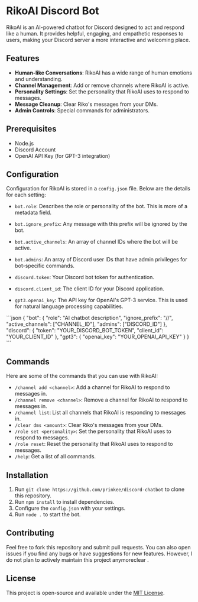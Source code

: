 # RikoAI Discord Bot

RikoAI is an AI-powered chatbot for Discord designed to act and respond like a human. It provides helpful, engaging, and empathetic responses to users, making your Discord server a more interactive and welcoming place.

## Features

- **Human-like Conversations**: RikoAI has a wide range of human emotions and understanding.
- **Channel Management**: Add or remove channels where RikoAI is active.
- **Personality Settings**: Set the personality that RikoAI uses to respond to messages.
- **Message Cleanup**: Clear Riko's messages from your DMs.
- **Admin Controls**: Special commands for administrators.

## Prerequisites

- Node.js
- Discord Account
- OpenAI API Key (for GPT-3 integration)

## Configuration

Configuration for RikoAI is stored in a `config.json` file. Below are the details for each setting:

- `bot.role`: Describes the role or personality of the bot. This is more of a metadata field.
- `bot.ignore_prefix`: Any message with this prefix will be ignored by the bot.
- `bot.active_channels`: An array of channel IDs where the bot will be active.
- `bot.admins`: An array of Discord user IDs that have admin privileges for bot-specific commands.

- `discord.token`: Your Discord bot token for authentication.
- `discord.client_id`: The client ID for your Discord application.

- `gpt3.openai_key`: The API key for OpenAI's GPT-3 service. This is used for natural language processing capabilities.

\```json
{
  "bot": {
    "role": "AI chatbot description",
    "ignore_prefix": "//",
    "active_channels": ["CHANNEL_ID"],
    "admins": ["DISCORD_ID"]
  },
  "discord": {
    "token": "YOUR_DISCORD_BOT_TOKEN",
    "client_id": "YOUR_CLIENT_ID"
  },
  "gpt3": {
    "openai_key": "YOUR_OPENAI_API_KEY"
  }
}
\```

## Commands

Here are some of the commands that you can use with RikoAI:

- `/channel add <channel>`: Add a channel for RikoAI to respond to messages in.
- `/channel remove <channel>`: Remove a channel for RikoAI to respond to messages in.
- `/channel list`: List all channels that RikoAI is responding to messages in.
- `/clear dms <amount>`: Clear Riko's messages from your DMs.
- `/role set <personality>`: Set the personality that RikoAI uses to respond to messages.
- `/role reset`: Reset the personality that RikoAI uses to respond to messages.
- `/help`: Get a list of all commands.

## Installation

1. Run `git clone https://github.com/prinkee/discord-chatbot` to clone this repository.
2. Run `npm install` to install dependencies.
3. Configure the `config.json` with your settings.
4. Run `node .` to start the bot.

## Contributing

Feel free to fork this repository and submit pull requests. You can also open issues if you find any bugs or have suggestions for new features. However, I do not plan to actively maintain this project anymoreclear
.

## License

This project is open-source and available under the [MIT License](LICENSE).
